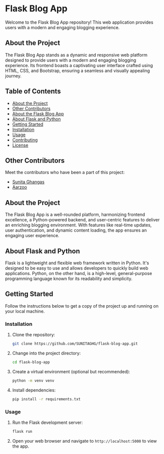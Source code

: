 # Flask Blog App

Welcome to the Flask Blog App repository! This web application provides users with a modern and engaging blogging experience.

## About the Project

The Flask Blog App stands as a dynamic and responsive web platform designed to provide users with a modern and engaging blogging experience. Its frontend boasts a captivating user interface crafted using HTML, CSS, and Bootstrap, ensuring a seamless and visually appealing journey.

## Table of Contents
- [About the Project](#about-the-project)
- [Other Contributors](#other-contributors)
- [About the Flask Blog App](#about-the-project)
- [About Flask and Python](#about-flask-and-python)
- [Getting Started](#getting-started)
- [Installation](#installation)
- [Usage](#usage)
- [Contributing](#contributing)
- [License](#license)

## Other Contributors

Meet the contributors who have been a part of this project:

- [Sunita Ghangas](https://www.linkedin.com/in/sunita-ghangas-4ba007202/)
- [Aarzoo](https://www.linkedin.com/in/sunita-ghangas-4ba007202/)

## About the Project

The Flask Blog App is a well-rounded platform, harmonizing frontend excellence, a Python-powered backend, and user-centric features to deliver an enriching blogging environment. With features like real-time updates, user authentication, and dynamic content loading, the app ensures an engaging user experience.

## About Flask and Python

Flask is a lightweight and flexible web framework written in Python. It's designed to be easy to use and allows developers to quickly build web applications. Python, on the other hand, is a high-level, general-purpose programming language known for its readability and simplicity.

## Getting Started

Follow the instructions below to get a copy of the project up and running on your local machine.

### Installation

1. Clone the repository:

    ```sh
    git clone https://github.com/SUNITAGHG/flask-blog-app.git
    ```

2. Change into the project directory:

    ```sh
    cd flask-blog-app
    ```

3. Create a virtual environment (optional but recommended):

    ```sh
    python -m venv venv
    ```

4. Install dependencies:

    ```sh
    pip install -r requirements.txt
    ```

### Usage

1. Run the Flask development server:

    ```sh
    flask run
    ```

2. Open your web browser and navigate to `http://localhost:5000` to view the app.


